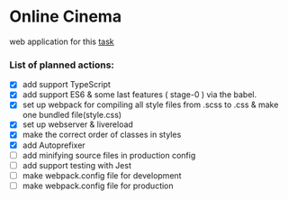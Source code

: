 # Online Cinema
web application for this [task](https://gist.github.com/krambertech/ecb3890824fd7ada0f4ec1ff55125758)

### List of planned actions:

- [x] add support TypeScript
- [x] add support ES6 & some last features ( stage-0 ) via the babel.
- [x] set up webpack for compiling all style files from .scss to .css & make one bundled file(style.css)
- [x] set up webserver & livereload
- [x] make the correct order of classes in styles
- [x] add Autoprefixer
- [ ] add minifying source files in production config
- [ ] add support testing with Jest
- [ ] make webpack.config file for development
- [ ] make webpack.config file for production